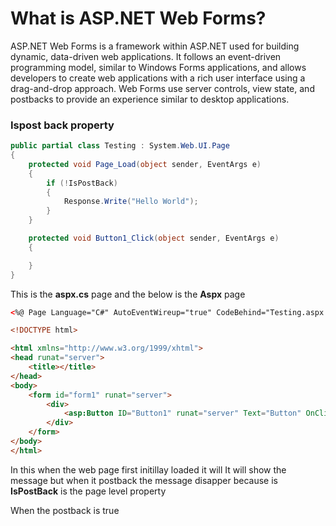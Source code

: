 # What is ASP.NET Web Forms?
ASP.NET Web Forms is a framework within ASP.NET used for building dynamic, data-driven web applications. It follows an event-driven programming model, similar to Windows Forms applications, and allows developers to create web applications with a rich user interface using a drag-and-drop approach. Web Forms use server controls, view state, and postbacks to provide an experience similar to desktop applications.

### Ispost back property

```csharp
public partial class Testing : System.Web.UI.Page
{
    protected void Page_Load(object sender, EventArgs e)
    {
        if (!IsPostBack)
        {
            Response.Write("Hello World");
        }
    }

    protected void Button1_Click(object sender, EventArgs e)
    {

    }
}
```

This is the **aspx.cs** page and the below is the **Aspx** page

```aspx
<%@ Page Language="C#" AutoEventWireup="true" CodeBehind="Testing.aspx.cs" Inherits="Testing.Testing" %>

<!DOCTYPE html>

<html xmlns="http://www.w3.org/1999/xhtml">
<head runat="server">
    <title></title>
</head>
<body>
    <form id="form1" runat="server">
        <div>
            <asp:Button ID="Button1" runat="server" Text="Button" OnClick="Button1_Click" />  
        </div>
    </form>
</body>
</html>
```

In this when the web page first initillay loaded it will It will show the message 
but when it postback the message disapper because is **IsPostBack** is the page level property

When the postback is true

